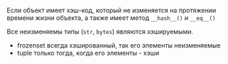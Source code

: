 Если объект имеет хэш-код, который не изменяется на протяжении времени жизни объекта, а также имеет метод `__hash__()` и `__eq__()`

Все неизменяемы типы (`str`, `bytes`) являются хэшируемыми.
- frozenset всегда хэшированный, так его элементы неизменяемые
- tuple только тогда, когда его элементы - хэши

